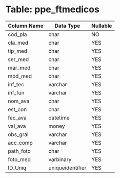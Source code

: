 # Table: ppe_ftmedicos

| Column Name | Data Type | Nullable |
|-------------|-----------|----------|
| cod_pla | char | NO |
| cla_med | char | YES |
| tip_med | char | YES |
| ser_med | char | YES |
| mar_med | char | YES |
| mod_med | char | YES |
| inf_tec | varchar | YES |
| inf_fun | varchar | YES |
| nom_ava | char | YES |
| est_con | char | YES |
| fec_ava | datetime | YES |
| val_ava | money | YES |
| obs_gral | varchar | YES |
| acc_comp | varchar | YES |
| path_foto | char | YES |
| foto_med | varbinary | YES |
| ID_Uniq | uniqueidentifier | YES |
